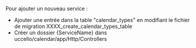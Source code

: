 Pour ajouter un nouveau service :
- Ajouter une entrée dans la table "calendar_types" en modifiant le fichier de migration XXXX_create_calendar_types_table
- Créer un dossier {ServiceName} dans uccello/calendar/app/Http/Controllers